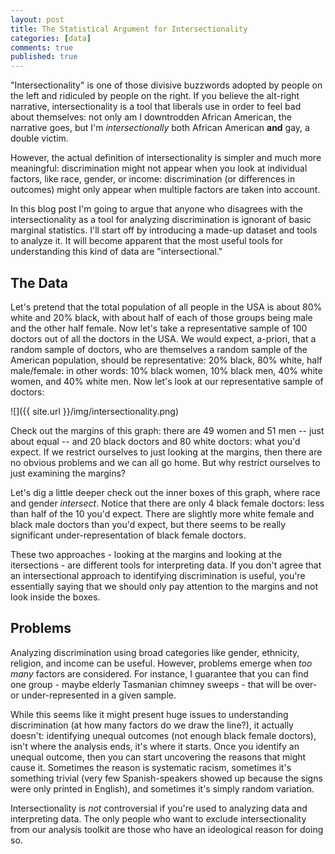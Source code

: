 ```yaml
---
layout: post
title: The Statistical Argument for Intersectionality
categories: [data]
comments: true
published: true
---
```


"Intersectionality" is one of those divisive buzzwords adopted by people on the left and ridiculed by people on the right. If you believe the alt-right narrative, intersectionality is a tool that liberals use in order to feel bad about themselves: not only am I downtrodden African American, the narrative goes, but I'm _intersectionally_ both African American __and__ gay, a double victim.

However, the actual definition of intersectionality is simpler and much more meaningful: discrimination might not appear when you look at individual factors, like race, gender, or income: discrimination (or differences in outcomes) might only appear when multiple factors are taken into account.

In this blog post I'm going to argue that anyone who disagrees with the intersectionality as a tool for analyzing discrimination is ignorant of basic marginal statistics. I'll start off by introducing a made-up dataset and tools to analyze it. It will become apparent that the most useful tools for understanding this kind of data are "intersectional."

<!--more-->


## The Data

Let's pretend that the total population of all people in the USA is about 80% white and 20% black, with about half of each of those groups being male and the other half female. Now let's take a representative sample of 100 doctors out of all the doctors in the USA. We would expect, a-priori, that a random sample of doctors, who are themselves a random sample of the American population, should be representative: 20% black, 80% white, half male/female: in other words: 10% black women, 10% black men, 40% white women, and 40% white men. Now let's look at our representative sample of doctors:

![]({{ site.url }}/img/intersectionality.png)

Check out the margins of this graph: there are 49 women and 51 men -- just about equal -- and 20 black doctors and 80 white doctors: what you'd expect. If we restrict ourselves to just looking at the margins, then there are no obvious problems and we can all go home. But why restrict ourselves to just examining the margins?

Let's dig a little deeper check out the inner boxes of this graph, where race and gender _intersect_. Notice that there are only 4 black female doctors: less than half of the 10 you'd expect. There are slightly more white female and black male doctors than you'd expect, but there seems to be really significant under-representation of black female doctors.

These two approaches - looking at the margins and looking at the itersections - are different tools for interpreting data. If you don't agree that an intersectional approach to identifying discrimination is useful, you're essentially saying that we should only pay attention to the margins and not look inside the boxes.


## Problems

Analyzing discrimination using broad categories like gender, ethnicity, religion, and income can be useful. However, problems emerge when _too many_ factors are considered. For instance, I guarantee that you can find one group - maybe elderly Tasmanian chimney sweeps - that will be over- or under-represented in a given sample.

While this seems like it might present huge issues to understanding discrimination (at how many factors do we draw the line?), it actually doesn't: identifying unequal outcomes (not enough black female doctors), isn't where the analysis ends, it's where it starts. Once you identify an unequal outcome, then you can start uncovering the reasons that might cause it. Sometimes the reason is systematic racism, sometimes it's something trivial (very few Spanish-speakers showed up because the signs were only printed in English), and sometimes it's simply random variation.

Intersectionality is _not_ controversial if you're used to analyzing data and interpreting data. The only people who want to exclude intersectionality from our analysis toolkit are those who have an ideological reason for doing so.
